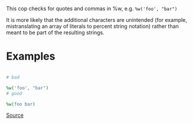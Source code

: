 
This cop checks for quotes and commas in %w, e.g. `%w('foo', "bar")`

It is more likely that the additional characters are unintended (for
example, mistranslating an array of literals to percent string notation)
rather than meant to be part of the resulting strings.

# Examples

```ruby

# bad

%w('foo', "bar")
# good

%w(foo bar)
```

[Source](http://www.rubydoc.info/gems/rubocop/RuboCop/Cop/Lint/PercentStringArray)